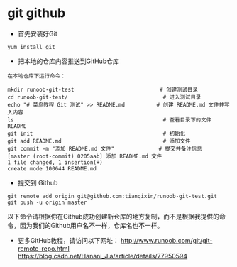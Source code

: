 # git github
* 首先安装好Git
```
yum install git
```
* 把本地的仓库内容推送到GitHub仓库
```
在本地仓库下运行命令：

mkdir runoob-git-test                           # 创建测试目录
cd runoob-git-test/                              # 进入测试目录
echo "# 菜鸟教程 Git 测试" >> README.md          # 创建 README.md 文件并写入内容
ls                                               # 查看目录下的文件
README
git init                                         # 初始化
git add README.md                                # 添加文件
git commit -m "添加 README.md 文件"              # 提交并备注信息
[master (root-commit) 0205aab] 添加 README.md 文件
1 file changed, 1 insertion(+)
create mode 100644 README.md
```
* 提交到 Github
```
git remote add origin git@github.com:tianqixin/runoob-git-test.git
git push -u origin master
```
以下命令请根据你在Github成功创建新仓库的地方复制，而不是根据我提供的命令，因为我们的Github用户名不一样，仓库名也不一样。
* 更多GitHub教程，请访问以下网址：
http://www.runoob.com/git/git-remote-repo.html
https://blog.csdn.net/Hanani_Jia/article/details/77950594